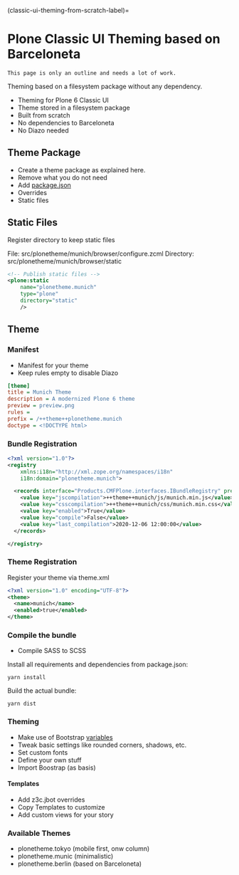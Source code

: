 (classic-ui-theming-from-scratch-label)=

# Plone Classic UI Theming based on Barceloneta

```{todo}
This page is only an outline and needs a lot of work.
```

Theming based on a filesystem package without any dependency.

* Theming for Plone 6 Classic UI
* Theme stored in a filesystem package
* Built from scratch
* No dependencies to Barceloneta
* No Diazo needed


## Theme Package

* Create a theme package as explained here.
* Remove what you do not need
* Add [package.json](https://github.com/collective/plonetheme.munich/blob/master/package.json)
* Overrides
* Static files


## Static Files

Register directory to keep static files

File: src/plonetheme/munich/browser/configure.zcml
Directory: src/plonetheme/munich/browser/static

```xml
<!-- Publish static files -->
<plone:static
    name="plonetheme.munich"
    type="plone"
    directory="static"
    />
```

## Theme

### Manifest

* Manifest for your theme
* Keep rules empty to disable Diazo

```ini
[theme]
title = Munich Theme
description = A modernized Plone 6 theme
preview = preview.png
rules =
prefix = /++theme++plonetheme.munich
doctype = <!DOCTYPE html>
```

### Bundle Registration

```xml
<?xml version="1.0"?>
<registry
    xmlns:i18n="http://xml.zope.org/namespaces/i18n"
    i18n:domain="plonetheme.munich">

  <records interface="Products.CMFPlone.interfaces.IBundleRegistry" prefix="plone.bundles/munich">
    <value key="jscompilation">++theme++munich/js/munich.min.js</value>
    <value key="csscompilation">++theme++munich/css/munich.min.css</value>
    <value key="enabled">True</value>
    <value key="compile">False</value>
    <value key="last_compilation">2020-12-06 12:00:00</value>
  </records>

</registry>
```

### Theme Registration

Register your theme via theme.xml

```xml
<?xml version="1.0" encoding="UTF-8"?>
<theme>
  <name>munich</name>
  <enabled>true</enabled>
</theme>
```

### Compile the bundle

* Compile SASS to SCSS

Install all requirements and dependencies from package.json:

```shell
yarn install
```

Build the actual bundle:

```shell
yarn dist
```


### Theming

* Make use of Bootstrap [variables](https://github.com/twbs/bootstrap/blob/main/scss/_variables.scss)
* Tweak basic settings like rounded corners, shadows, etc.
* Set custom fonts
* Define your own stuff
* Import Boostrap (as basis)


#### Templates

* Add z3c.jbot overrides
* Copy Templates to customize
* Add custom views for your story


### Available Themes

* plonetheme.tokyo (mobile first, onw column)
* plonetheme.munic (minimalistic)
* plonetheme.berlin (based on Barceloneta)
